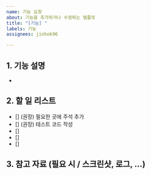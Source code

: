 ```yaml
---
name: 기능 요청
about: 기능을 추가하거나 수정하는 템플릿
title: "[기능] "
labels: 기능
assignees: jinhok96

---
```


## 1. 기능 설명

- 

## 2. 할 일 리스트

- [] (권장) 필요한 곳에 주석 추가
- [] (권장) 테스트 코드 작성
- []
- []
- []

## 3. 참고 자료 (필요 시 / 스크린샷, 로그, ...)
